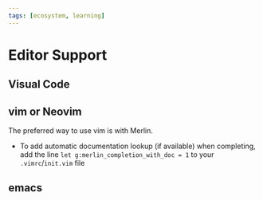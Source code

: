 ```yaml
---
tags: [ecosystem, learning]
---
```


# Editor Support

## Visual Code

## vim or Neovim
The preferred way to use vim is with Merlin.

* To add automatic documentation lookup (if available) when completing, add the line
`let g:merlin_completion_with_doc = 1` to your `.vimrc`/`init.vim` file

## emacs
